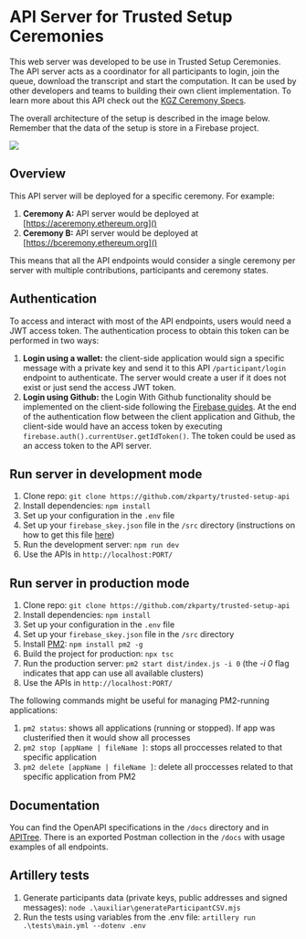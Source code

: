 # **API Server for Trusted Setup Ceremonies**

This web server was developed to be use in Trusted Setup Ceremonies. The API server acts as a coordinator for all participants to login, join the queue, download the transcript and start the computation. It can be used by other developers and teams to building their own client implementation. To learn more about this API check out the [KGZ Ceremony Specs](https://github.com/zkparty/kzg-ceremony-specs).

The overall architecture of the setup is described in the image below. Remember that the data of the setup is store in a Firebase project.

![](https://content.pstmn.io/b4b2352e-5c65-4150-b1fe-2dff3a8ab830/VHJ1c3RlZFNldHVwSGlnaExldmVsQ29tcG9uZW50cy5wbmc=)

## **Overview**
This API server will be deployed for a specific ceremony. For example:

1. **Ceremony A:** API server would be deployed at [https://aceremony.ethereum.org]()
2. **Ceremony B:** API server would be deployed at [https://bceremony.ethereum.org]()

This means that all the API endpoints would consider a single ceremony per server with multiple contributions, participants and ceremony states.

## **Authentication**
To access and interact with most of the API endpoints, users would need a JWT access token. The authentication process to obtain this token can be performed in two ways:
1. **Login using a wallet:** the client-side application would sign a specific message with a private key and send it to this API `/participant/login` endpoint to authenticate. The server would create a user if it does not exist or just send the access JWT token.
2. **Login using Github:** the Login With Github functionality should be implemented on the client-side following the [Firebase guides](https://firebase.google.com/docs/auth/web/github-auth). At the end of the authentication flow between the client application and Github, the client-side would have an access token by executing `firebase.auth().currentUser.getIdToken()`. The token could be used as an access token to the API server.

## **Run server in development mode**
1. Clone repo: `git clone https://github.com/zkparty/trusted-setup-api`
3. Install dependencies: `npm install`
4. Set up your configuration in the `.env` file
5. Set up your `firebase_skey.json` file in the `/src` directory (instructions on how to get this file [here](https://clemfournier.medium.com/how-to-get-my-firebase-service-account-key-file-f0ec97a21620))
6. Run the development server: `npm run dev`
7. Use the APIs in `http://localhost:PORT/`

## **Run server in production mode**
1. Clone repo: `git clone https://github.com/zkparty/trusted-setup-api`
3. Install dependencies: `npm install`
4. Set up your configuration in the `.env` file
5. Set up your `firebase_skey.json` file in the `/src` directory
6. Install [PM2](https://pm2.keymetrics.io/): `npm install pm2 -g`
7. Build the project for production: `npx tsc`
8. Run the production server: `pm2 start dist/index.js -i 0` (the *-i 0* flag indicates that app can use all available clusters)
9.  Use the APIs in `http://localhost:PORT/`

The following commands might be useful for managing PM2-running applications:
1. `pm2 status`: shows all applications (running or stopped). If app was clusterified then it would show all processes
2. `pm2 stop [appName | fileName ]`: stops all proccesses related to that specific application
3. `pm2 delete [appName | fileName ]`: delete all proccesses related to that specific application from PM2

## **Documentation**
You can find the OpenAPI specifications in the `/docs` directory and in [APITree](https://hub.apitree.com/NicoSerranoP/Trusted-Setup-API/). There is an exported Postman collection in the `/docs` with usage examples of all endpoints.

## **Artillery tests**

1. Generate participants data (private keys, public addresses and signed messages): `node .\auxiliar\generateParticipantCSV.mjs`
2. Run the tests using variables from the .env file: `artillery run .\tests\main.yml --dotenv .env`

